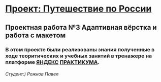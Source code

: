 # [Проект: Путешествие по России](https://pp12233.github.io/russian-travel/)
## Проектная работа №3 Адаптивная вёрстка и работа с макетом
### В этом проекте были реализованы знания полученные в ходе теоритических и учебных занятий в тренажере на платформе [ЯНДЕКС](https://www.ya.ru "Yandex") [ПРАКТИКУМА](https://practicum.yandex.ru).
###### Студент:) Рожков Павел
